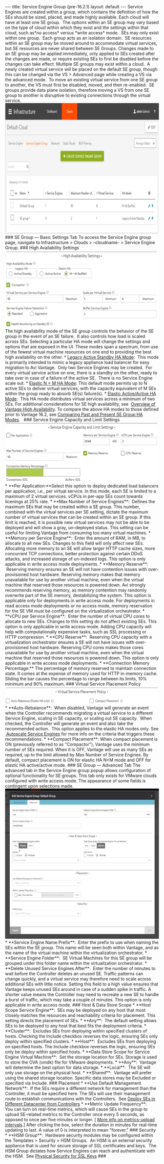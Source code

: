 <html>
 <head></head>
 <body>
  --- title: Service Engine Group (pre-16.2.1) layout: default --- Service Engines are created within a group, which contains the definition of how the SEs should be sized, placed, and made highly available. Each cloud will have at least one SE group. &nbsp;The options within an SE group may vary&nbsp;based on the type of cloud within which they&nbsp;exist and the settings within that cloud, such as*no access* versus *write access* mode. &nbsp;SEs may only exist within one group. &nbsp;Each group acts as an isolation domain. &nbsp;SE resources within an SE group may be moved around to accommodate virtual services, but SE resources are never shared between SE Groups. Changes made to an&nbsp;SE group may be applied immediately, only applied to SEs created after the changes are made, or require existing SEs to first be disabled before the changes can take effect. Multiple SE groups may exist within a cloud. &nbsp;A newly created virtual service will be placed on the default SE group, though this can be changed via the VS &gt; Advanced page while creating a VS via the advanced mode. &nbsp;To move an existing virtual service from one SE group to another, the VS must first be disabled, moved, and then re-enabled. &nbsp;SE groups provide data plane isolation, therefore moving a VS from one SE group to another is disruptive to existing connections through the virtual service. 
  <a href="img/legacy-ha-gui1.png"><img src="img/legacy-ha-gui1.png" alt="legacy-ha-gui1" width="916" height="426"></a> ### SE Group — Basic Settings Tab To access the Service Engine group page, navigate to Infrastructure &gt; Clouds &gt; -cloudname- &gt; Service Engine Group. ### High Availability Settings 
  <img src="img/Screen-Shot-2016-07-18-at-3.54.31-PM.png" alt="Screen Shot 2016-07-18 at 3.54.31 PM" width="600" height="252"> The high availability mode of the SE group controls the behavior of the SE group in the event of an SE failure. &nbsp;It also controls how load is scaled across SEs. Selecting a particular HA mode will change the settings and options that are exposed in the UI. These modes span a spectrum, from&nbsp;use of the fewest virtual machine resources on one end&nbsp;to&nbsp;providing the best high availability on the other. * 
  <a href="/legacy-ha/">Legacy Active Standby HA Mode</a>: &nbsp;This mode is primarily intended to mimic a legacy appliance load balancer for easy migration to Avi Vantage. &nbsp;Only two Service Engines may be created. &nbsp;For every virtual service active on one, there is a standby on the other, ready to take over in case of a failure of the active SE. &nbsp;There is no Service Engine scale out. * 
  <a href="/cluster-ha-for-avi-service-engines/">Elastic&nbsp;N + M HA Mode</a>: This default mode permits up to&nbsp;N active SEs to deliver&nbsp;virtual services, with the capacity equivalent of M SEs within the group ready to absorb SE(s) failure(s). * 
  <a href="/cluster-ha-for-avi-service-engines/">Elastic&nbsp;Active/Active HA Mode</a>: &nbsp;This HA mode distributes virtual services across a minimum of two SEs. For additional considerations for SE high availability, see&nbsp;
  <a href="/overview-of-vantage-high-availability/">Overview of Vantage High Availability</a>. To compare the above HA modes to those defined prior to Vantage 16.2, see 
  <a href="/comparing-past-and-present-se-group-ha-modes/">Comparing Past and Present SE Group HA Modes</a>. &nbsp; ### Service Engine Capacity and Limit Settings
  <a href="img/Screen-Shot-2016-07-18-at-3.45.12-PM.png"><img src="img/Screen-Shot-2016-07-18-at-3.45.12-PM.png" alt="Screen Shot 2016-07-18 at 3.45.12 PM" width="600" height="196"></a> * **Per Application:**Select this option to deploy dedicated load balancers per application, i.e., per virtual service. In this mode, each SE is limited to a maximum of 2 virtual services. vCPUs in per-app SEs count towards licenings at 25% rate. * **Max Number of Service Engines**: &nbsp;Defines the maximum SEs that may be created within a SE group. This number, combined with the virtual services per SE setting, dictate the maximum number of virtual services that can be created within an SE group. If this limit is reached, it is possible new virtual services may not be able to be deployed and will show a gray, un-deployed status. This setting can be useful for limiting Vantage from consuming too many virtual machines. * **Memory per Service Engine**: &nbsp;Enter the amount of RAM, in MB, to allocate to all new SEs. Changes to this field will only affect new SEs. Allocating more memory to an SE will allow larger HTTP cache sizes, more concurrent TCP connections, better protection against certain DDoS attacks, and increased storage of un-indexed logs. This option is only applicable in write access mode deployments. * **Memory Reserve**: &nbsp;Reserving memory ensures an SE will not have contention issues with over-provisioned host hardware. Reserving memory makes that memory unavailable for use by another virtual machine, even when the virtual machine that reserved those resources is powered down. Avi strongly recommends reserving memory, as memory contention may randomly overwrite part of the SE memory, destabilizing the system. This option is applicable only for deployments in write access mode. For deployments in read access mode deployments or no access mode, memory reservation for the SE VM must be configured on the virtualization orchestrator. * **vCPU per Service Engine**: &nbsp;Enter the number of virtual CPU cores to allocate to new SEs. Changes to this setting do not affect existing SEs. This option is only applicable in write access mode. Adding CPU capacity will help with computationally expensive tasks, such as SSL processing or HTTP compression. * **CPU Reserve**: &nbsp;Reserving CPU capacity with a virtualization orchestrator ensures a SE will not have issues with over-provisioned host hardware. Reserving CPU cores makes those cores unavailable for use by another virtual machine, even when the virtual machine that reserved those resources is powered down. This option is only applicable in write access mode deployments. * **Connection Memory Percentage:** The percentage of memory reserved to maintain connection state. It comes at the expense of memory used for HTTP in-memory cache. Sliding the bar causes the percentage to range between its limits, 10% minimum and 90% maximum. ### Virtual Service Placement&nbsp;Policy
  <a href="img/Screen-Shot-2016-07-18-at-3.59.40-PM.png"><img src="img/Screen-Shot-2016-07-18-at-3.59.40-PM.png" alt="Screen Shot 2016-07-18 at 3.59.40 PM" width="600" height="58"></a> * **Auto-Rebalance**: &nbsp;When disabled, Vantage will generate an event when the Controller recommends migrating a virtual service to a different Service Engine, scaling in SE capacity, or scaling out SE capacity. &nbsp;When checked, the Controller will generate an event and also take the recommended action. &nbsp;This option applies to the elastic HA modes only. See
  <a href="/docs/latest">&nbsp;Autoscale Service Engines</a>&nbsp;for more info on the criteria that triggers these recommendations. * **Compact Placement**: When compact placement is ON (previously referred to as "Compactor"), Vantage uses the minimum number of SEs required. When it is OFF, Vantage will use as many SEs as required, up to the limit allowed by Max Number of Service Engines. By default, compact placement is&nbsp;ON for elastic HA N+M mode and OFF for elastic HA active/active mode. ### SE Group&nbsp;—&nbsp;Advanced Tab The advanced tab in the Service Engine group popup allows configuration of optional functionality for SE groups. This tab only exists for VMware clouds configured with&nbsp;write access mode. The appearance of some fields is contingent upon selections made. 
  <a href="img/Advanced-SE-Settings.png"><img src="img/Advanced-SE-Settings.png" alt="Advanced SE Settings" width="600" height="490"></a> * **Service Engine Name Prefix**: &nbsp;Enter the prefix to use when naming the SEs within the SE group. This name will be seen both within Vantage, and as the name of the virtual machine within the virtualization orchestrator. * **Service Engine Folder**: &nbsp;SE Virtual Machines for this SE group will be grouped under this folder name within the virtualization orchestrator. * **Delete Unused Service Engines After**: &nbsp;Enter the number of minutes to wait before the Controller deletes an unused SE. Traffic patterns can change quickly, and a virtual service may therefore need to scale across additional SEs with little notice. Setting this field to a high value ensures that Vantage keeps unused SEs around in case of a sudden spike in traffic. A shorter value means the Controller may need to recreate a new SE to handle a burst of traffic, which may take a couple of minutes. This option is only applicable in write access mode. ### Host &amp; Data Store Scope * **Host Scope Service Engine**: &nbsp;SEs may be deployed on any host that most closely matches the resources and reachability criteria for placement. This setting directs the placement of SEs. * **Any**: &nbsp;The default setting allows SEs to be deployed to any host that best fits the deployment criteria. * **Cluster**: &nbsp;Excludes SEs from deploying within specified clusters of hosts. Checking the Include checkbox reverses the logic, ensuring SEs only deploy within specified clusters. * **Host**: &nbsp;Excludes SEs from deploying on specified hosts. The Include checkbox reverses the logic, ensuring SEs only be deploy within specified hosts. * **Data Store Scope for Service Engine Virtual Machine**: &nbsp;Set the storage location for SEs. Storage is used to store the OVA (vmdk) file for VMware deployments. * **Any**: &nbsp;Vantage will determine the best option for data storage. * **Local**: &nbsp;The SE will only use storage on the physical host. * **Shared**: &nbsp;Vantage will prefer using the shared storage location. Specific data stores may be Excluded or specified via Include. ### Placement * **Use Default Management Network**: &nbsp;If the SEs require a different network for management than the Controller, it must be specified here. The SEs will use their management route to establish communications with the Controllers. &nbsp;See 
  <a href="/deploy-ses-in-different-data-centers-from-controllers/">Deploy SEs in Different Datacenter from Controllers</a> * **Metric Update Frequency**: You&nbsp;can turn on real-time metrics, which will cause SEs in the group to upload SE-related metrics to the Controller once every 5 seconds, as opposed to once per five minutes or longer. [
  <a href="/metrics-retention-period/">More info on metrics-upload intervals</a>.] After clicking the box, select the duration in minutes for real-time updating to last. A value of 0 is interpreted to mean "forever." ### Security * **HSM Group**: &nbsp;Hardware security modules may be configured within the Templates &gt; Security&nbsp;&gt; HSM Groups. &nbsp;An HSM is an external security appliance that is used for secure storage of SSL certificates and keys. &nbsp;The HSM Group dictates how Service Engines can reach and authenticate with the HSM. &nbsp;See 
  <a href="/physical-security-for-ssl-keys/">Physical Security for SSL Keys</a> ###
 </body>
</html>